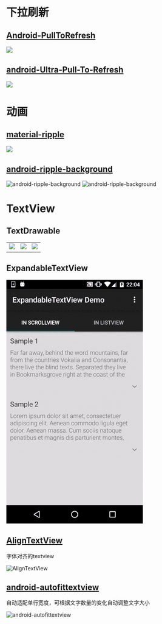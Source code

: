 # 下拉刷新
## [Android-PullToRefresh](https://github.com/chrisbanes/Android-PullToRefresh) 

![](https://github.com/chrisbanes/Android-PullToRefresh/raw/master/header_graphic.png)

## [android-Ultra-Pull-To-Refresh](https://github.com/liaohuqiu/android-Ultra-Pull-To-Refresh)

![](https://camo.githubusercontent.com/21d883e62e35cfee5c6966037372b807222eeca0/687474703a2f2f737261696e2d6769746875622e71696e6975646e2e636f6d2f756c7472612d7074722f636f6e7461696e732d616c6c2d6f662d76696577732e676966)

# 动画
## [material-ripple](https://github.com/balysv/material-ripple)

![](https://camo.githubusercontent.com/a39897ad0553f7c3e75fc9663af89afbab8c49d2/68747470733a2f2f7261772e6769746875622e636f6d2f62616c7973762f6d6174657269616c2d726970706c652f6d61737465722f6172742f64656d6f2e676966)

## [android-ripple-background](https://github.com/skyfishjy/android-ripple-background)

![android-ripple-background](https://github.com/skyfishjy/android-ripple-background/raw/master/previews/rippleSimple.gif)
![android-ripple-background](https://github.com/skyfishjy/android-ripple-background/raw/master/previews/rippleFoundDevice.gif)

# TextView
## TextDrawable
<table border="0">
<tr>
<td><img src="https://github.com/amulyakhare/TextDrawable/raw/master/screens/screen1-material.png" width="300"/></td>
<td><img src="https://github.com/amulyakhare/TextDrawable/raw/master/screens/screen2-material.png" width="300"/></td>
<td><img src="https://github.com/amulyakhare/TextDrawable/raw/master/screens/screen7.png" width="300"/></td>
</tr>
</table>

## ExpandableTextView

![](https://github.com/Manabu-GT/ExpandableTextView/raw/master/art/readme_demo.gif?raw=true)

## [AlignTextView](https://github.com/androiddevelop/AlignTextView/tree/master/align-text-view/src/main/java/me/codeboy/android/aligntextview)

字体对齐的textview

![AlignTextView](https://github.com/androiddevelop/AlignTextView/raw/master/screenshot-small.png)

## [android-autofittextview](https://github.com/grantland/android-autofittextview)

自动适配单行宽度，可根据文字数量的变化自动调整文字大小

![android-autofittextview](https://github.com/grantland/android-autofittextview/raw/master/website/static/autofittextview.gif?raw=true)
